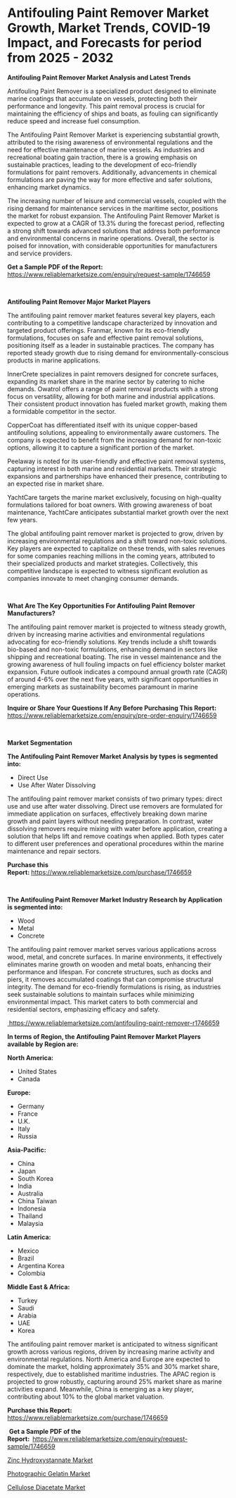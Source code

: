 <p><h1>Antifouling Paint Remover Market Growth, Market Trends, COVID-19 Impact, and Forecasts for period from 2025 - 2032</h1></p><p><strong>Antifouling Paint Remover Market Analysis and Latest Trends</strong></p>
<p><p>Antifouling Paint Remover is a specialized product designed to eliminate marine coatings that accumulate on vessels, protecting both their performance and longevity. This paint removal process is crucial for maintaining the efficiency of ships and boats, as fouling can significantly reduce speed and increase fuel consumption.</p><p>The Antifouling Paint Remover Market is experiencing substantial growth, attributed to the rising awareness of environmental regulations and the need for effective maintenance of marine vessels. As industries and recreational boating gain traction, there is a growing emphasis on sustainable practices, leading to the development of eco-friendly formulations for paint removers. Additionally, advancements in chemical formulations are paving the way for more effective and safer solutions, enhancing market dynamics.</p><p>The increasing number of leisure and commercial vessels, coupled with the rising demand for maintenance services in the maritime sector, positions the market for robust expansion. The Antifouling Paint Remover Market is expected to grow at a CAGR of 13.3% during the forecast period, reflecting a strong shift towards advanced solutions that address both performance and environmental concerns in marine operations. Overall, the sector is poised for innovation, with considerable opportunities for manufacturers and service providers.</p></p>
<p><strong>Get a Sample PDF of the Report:&nbsp;</strong> <a href="https://www.reliablemarketsize.com/enquiry/request-sample/1746659?utm_campaign=2095&utm_medium=2&utm_source=Github&utm_content=ia&utm_term=01042025&utm_id=antifouling-paint-remover">https://www.reliablemarketsize.com/enquiry/request-sample/1746659</a></p>
<p>&nbsp;</p>
<p><strong>Antifouling Paint Remover Major Market Players</strong></p>
<p><p>The antifouling paint remover market features several key players, each contributing to a competitive landscape characterized by innovation and targeted product offerings. Franmar, known for its eco-friendly formulations, focuses on safe and effective paint removal solutions, positioning itself as a leader in sustainable practices. The company has reported steady growth due to rising demand for environmentally-conscious products in marine applications.</p><p>InnerCrete specializes in paint removers designed for concrete surfaces, expanding its market share in the marine sector by catering to niche demands. Owatrol offers a range of paint removal products with a strong focus on versatility, allowing for both marine and industrial applications. Their consistent product innovation has fueled market growth, making them a formidable competitor in the sector.</p><p>CopperCoat has differentiated itself with its unique copper-based antifouling solutions, appealing to environmentally aware customers. The company is expected to benefit from the increasing demand for non-toxic options, allowing it to capture a significant portion of the market.</p><p>Peelaway is noted for its user-friendly and effective paint removal systems, capturing interest in both marine and residential markets. Their strategic expansions and partnerships have enhanced their presence, contributing to an expected rise in market share.</p><p>YachtCare targets the marine market exclusively, focusing on high-quality formulations tailored for boat owners. With growing awareness of boat maintenance, YachtCare anticipates substantial market growth over the next few years.</p><p>The global antifouling paint remover market is projected to grow, driven by increasing environmental regulations and a shift toward non-toxic solutions. Key players are expected to capitalize on these trends, with sales revenues for some companies reaching millions in the coming years, attributed to their specialized products and market strategies. Collectively, this competitive landscape is expected to witness significant evolution as companies innovate to meet changing consumer demands.</p></p>
<p>&nbsp;</p>
<p><strong>What Are The Key Opportunities For Antifouling Paint Remover Manufacturers?</strong></p>
<p><p>The antifouling paint remover market is projected to witness steady growth, driven by increasing marine activities and environmental regulations advocating for eco-friendly solutions. Key trends include a shift towards bio-based and non-toxic formulations, enhancing demand in sectors like shipping and recreational boating. The rise in vessel maintenance and the growing awareness of hull fouling impacts on fuel efficiency bolster market expansion. Future outlook indicates a compound annual growth rate (CAGR) of around 4-6% over the next five years, with significant opportunities in emerging markets as sustainability becomes paramount in marine operations.</p></p>
<p><strong>Inquire or Share Your Questions If Any Before Purchasing This Report:</strong> <a href="https://www.reliablemarketsize.com/enquiry/pre-order-enquiry/1746659?utm_campaign=2095&utm_medium=2&utm_source=Github&utm_content=ia&utm_term=01042025&utm_id=antifouling-paint-remover">https://www.reliablemarketsize.com/enquiry/pre-order-enquiry/1746659</a></p>
<p>&nbsp;</p>
<p><strong>Market Segmentation</strong></p>
<p><strong>The Antifouling Paint Remover Market Analysis by types is segmented into:</strong></p>
<p><ul><li>Direct Use</li><li>Use After Water Dissolving</li></ul></p>
<p><p>The antifouling paint remover market consists of two primary types: direct use and use after water dissolving. Direct use removers are formulated for immediate application on surfaces, effectively breaking down marine growth and paint layers without needing preparation. In contrast, water dissolving removers require mixing with water before application, creating a solution that helps lift and remove coatings when applied. Both types cater to different user preferences and operational procedures within the marine maintenance and repair sectors.</p></p>
<p><strong>Purchase this Report:&nbsp;</strong><a href="https://www.reliablemarketsize.com/purchase/1746659?utm_campaign=2095&utm_medium=2&utm_source=Github&utm_content=ia&utm_term=01042025&utm_id=antifouling-paint-remover">https://www.reliablemarketsize.com/purchase/1746659</a></p>
<p>&nbsp;</p>
<p><strong>The Antifouling Paint Remover Market Industry Research by Application is segmented into:</strong></p>
<p><ul><li>Wood</li><li>Metal</li><li>Concrete</li></ul></p>
<p><p>The antifouling paint remover market serves various applications across wood, metal, and concrete surfaces. In marine environments, it effectively eliminates marine growth on wooden and metal boats, enhancing their performance and lifespan. For concrete structures, such as docks and piers, it removes accumulated coatings that can compromise structural integrity. The demand for eco-friendly formulations is rising, as industries seek sustainable solutions to maintain surfaces while minimizing environmental impact. This market caters to both commercial and residential sectors, emphasizing efficacy and safety.</p></p>
<p><a href="https://www.reliablemarketsize.com/antifouling-paint-remover-r1746659?utm_campaign=2095&utm_medium=2&utm_source=Github&utm_content=ia&utm_term=01042025&utm_id=antifouling-paint-remover">&nbsp;https://www.reliablemarketsize.com/antifouling-paint-remover-r1746659</a></p>
<p><strong>In terms of Region, the Antifouling Paint Remover Market Players available by Region are:</strong></p>
<p>
    <p> <strong> North America: </strong>
        <ul>
            <li>United States</li>
            <li>Canada</li>
        </ul>
        </p> 
    <p> <strong> Europe: </strong>
        <ul>
            <li>Germany</li>
            <li>France</li>
            <li>U.K.</li>
            <li>Italy</li>
            <li>Russia</li>
        </ul>
        </p> 
    <p> <strong> Asia-Pacific: </strong>
        <ul>
            <li>China</li>
            <li>Japan</li>
            <li>South Korea</li>
            <li>India</li>
            <li>Australia</li>
            <li>China Taiwan</li>
            <li>Indonesia</li>
            <li>Thailand</li>
            <li>Malaysia</li>
        </ul>
        </p> 
    <p> <strong> Latin America: </strong>
        <ul>
            <li>Mexico</li>
            <li>Brazil</li>
            <li>Argentina Korea</li>
            <li>Colombia</li>
        </ul>
        </p> 
    <p> <strong> Middle East & Africa: </strong>
        <ul>
            <li>Turkey</li>
            <li>Saudi</li>
            <li>Arabia</li>
            <li>UAE</li>
            <li>Korea</li>
        </ul>
    </p>
    </p>
<p><p>The antifouling paint remover market is anticipated to witness significant growth across various regions, driven by increasing marine activity and environmental regulations. North America and Europe are expected to dominate the market, holding approximately 35% and 30% market share, respectively, due to established maritime industries. The APAC region is projected to grow robustly, capturing around 25% market share as marine activities expand. Meanwhile, China is emerging as a key player, contributing about 10% to the global market valuation.</p></p>
<p><strong>Purchase this Report: </strong><a href="https://www.reliablemarketsize.com/purchase/1746659?utm_campaign=2095&utm_medium=2&utm_source=Github&utm_content=ia&utm_term=01042025&utm_id=antifouling-paint-remover">https://www.reliablemarketsize.com/purchase/1746659</a></p>
<p>&nbsp;<strong>Get a Sample PDF of the Report:&nbsp;&nbsp;</strong><a href="https://www.reliablemarketsize.com/enquiry/request-sample/1746659?utm_campaign=2095&utm_medium=2&utm_source=Github&utm_content=ia&utm_term=01042025&utm_id=antifouling-paint-remover">https://www.reliablemarketsize.com/enquiry/request-sample/1746659</a></p>
<p><strong></strong></p>
<p><p><a href="https://github.com/gulaimolin/Market-Research-Report-List-7/blob/main/zinc-hydroxystannate-market.md?utm_campaign=2095&utm_medium=2&utm_source=Github&utm_content=ia&utm_term=01042025&utm_id=antifouling-paint-remover">Zinc Hydroxystannate Market</a></p><p><a href="https://github.com/nicoletavirag/Market-Research-Report-List-5/blob/main/photographic-gelatin-market.md?utm_campaign=2095&utm_medium=2&utm_source=Github&utm_content=ia&utm_term=01042025&utm_id=antifouling-paint-remover">Photographic Gelatin Market</a></p><p><a href="https://github.com/shamprenadw7/Market-Research-Report-List-1/blob/main/cellulose-diacetate-market.md?utm_campaign=2095&utm_medium=2&utm_source=Github&utm_content=ia&utm_term=01042025&utm_id=antifouling-paint-remover">Cellulose Diacetate Market</a></p></p>